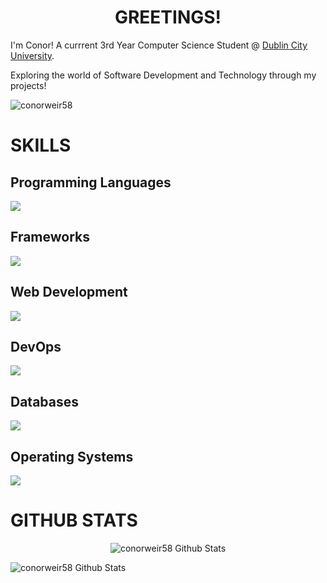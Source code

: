 <h1 align="center">
  GREETINGS!
</h1>

I'm Conor! A currrent 3rd Year Computer Science Student @ <a href="https://dcu.ie">Dublin City University</a>.

Exploring the world of Software Development and Technology through my projects!

<p align="left"> <img src="https://komarev.com/ghpvc/?username=conorweir58&label=Profile%20views&color=0e75b6&style=flat" alt="conorweir58" /> </p>

# SKILLS

## Programming Languages

<p align="left">
  <a href="https://skillicons.dev">
    <img src="https://skillicons.dev/icons?i=c,py,java,js,r" />
  </a>
</p>

## Frameworks

<p align="left">
  <a href="https://skillicons.dev">
    <img src="https://skillicons.dev/icons?i=react,django,bootstrap" />
  </a>
</p>

## Web Development

<p align="left">
  <a href="https://skillicons.dev">
    <img src="https://skillicons.dev/icons?i=html,css" />
  </a>
</p>

## DevOps

<p align="left">
  <a href="https://skillicons.dev">
    <img src="https://skillicons.dev/icons?i=docker,bash,git,github,gitlab" />
  </a>
</p>

## Databases

<p align="left">
  <a href="https://skillicons.dev">
    <img src="https://skillicons.dev/icons?i=mysql" />
  </a>
</p>

## Operating Systems

<p align="left">
  <a href="https://skillicons.dev">
    <img src="https://skillicons.dev/icons?i=windows,linux" />
  </a>
</p>

# GITHUB STATS

<p align="center"><img align="center" src="https://github-readme-stats.vercel.app/api/top-langs?username=conorweir58&show_icons=true&locale=en&text_color=ffffff&layout=compact&theme=dark" alt="conorweir58 Github Stats"/></p>
<p align="left"><img src="https://github-readme-stats.vercel.app/api?username=conorweir58&show_icons=true&layout=compact&theme=dark" alt="conorweir58 Github Stats" align="left"/></p>
